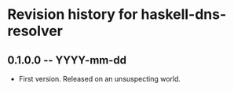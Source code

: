 # Revision history for haskell-dns-resolver

## 0.1.0.0 -- YYYY-mm-dd

* First version. Released on an unsuspecting world.
